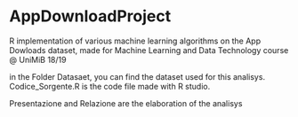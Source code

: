 # AppDownloadProject
R implementation of various machine learning algorithms on the App Dowloads dataset, made for Machine Learning and Data Technology course @ UniMiB 18/19

in the Folder Datasaet, you can find the dataset used for this analisys. Codice_Sorgente.R is the code file made with R studio.

Presentazione and Relazione are the elaboration of the analisys
